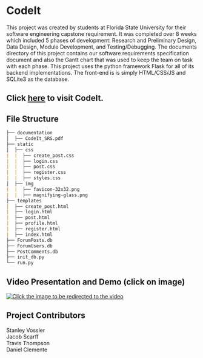 # CodeIt
This project was created by students at Florida State University for their software engineering capstone requirement. It was completed over 8 weeks which included 5 phases of development: Research and Preliminary Design, Data Design, Module Development, and Testing/Debugging. The documents directory of this project contains our software requirements specification document and also the Gantt chart that was used to keep the team on task with each phase. This project uses the python framework Flask for all of its backend implementations. The front-end is is simply HTML/CSS/JS and SQLite3 as the database.

## Click [here](https://flask-production-3ca5.up.railway.app "CodeIt") to visit CodeIt.

## File Structure
```markdown
├── documentation
│  ├── CodeIt_SRS.pdf
├── static 
│  ├── css
|  |  ├── create_post.css
|  |  ├── login.css
|  |  ├── post.css
|  |  ├── register.css
|  |  ├── styles.css
│  ├── img
|  |  ├── favicon-32x32.png
|  |  ├── magnifying-glass.png
├── templates
|  ├── create_post.html
|  ├── login.html
|  ├── post.html
|  ├── profile.html
|  ├── register.html
|  ├── index.html
├── ForumPosts.db
├── ForumUsers.db
├── PostComments.db
├── init_db.py
└── run.py
```
## Video Presentation and Demo (click on image)
[![Click the image to be redirected to the video](https://img.youtube.com/vi/1VGL2ltHpMs/0.jpg)](https://www.youtube.com/watch?v=1VGL2ltHpMs)

## Project Contributors
Stanley Vossler  
Jacob Scarff  
Travis Thompson  
Daniel Clemente
